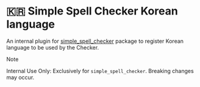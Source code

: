 # 🇰🇷 Simple Spell Checker Korean language 
An internal plugin for [simple_spell_checker](https://github.com/CatHood0/simple_spell_checker) package to register Korean language to be used by the Checker.

> [!NOTE]
>
> Internal Use Only: Exclusively for `simple_spell_checker`. Breaking changes may occur.
